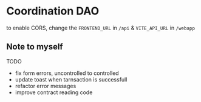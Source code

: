 # Coordination DAO

to enable CORS, change the `FRONTEND_URL` in `/api` & `VITE_API_URL` in `/webapp`

## Note to myself

TODO

- fix form errors, uncontrolled to controlled
- update toast when tarnsaction is successfull
- refactor error messages
- improve contract reading code
